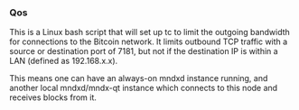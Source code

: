 ### Qos ###

This is a Linux bash script that will set up tc to limit the outgoing bandwidth for connections to the Bitcoin network. It limits outbound TCP traffic with a source or destination port of 7181, but not if the destination IP is within a LAN (defined as 192.168.x.x).

This means one can have an always-on mndxd instance running, and another local mndxd/mndx-qt instance which connects to this node and receives blocks from it.
